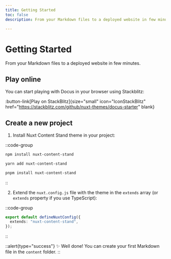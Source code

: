```yaml
---
title: Getting Started
toc: false
description: From your Markdown files to a deployed website in few minutes.

---
```


# Getting Started

From your Markdown files to a deployed website in few minutes.

## Play online

You can start playing with Docus in your browser using Stackblitz:

:button-link[Play on StackBlitz]{size="small" icon="IconStackBlitz" href="https://stackblitz.com/github/nuxt-themes/docus-starter" blank}

## Create a new project

1. Install Nuxt Content Stand theme in your project:

::code-group

```bash [npm]
npm install nuxt-content-stand
```

```bash [yarn]
yarn add nuxt-content-stand
```

```bash [pnpm]
pnpm install nuxt-content-stand
```

::

2. Extend the `nuxt.config.js` file with the theme in the `extends` array (or `extends` property if you use TypeScript):

::code-group

```ts [nuxt.config.ts]
export default defineNuxtConfig({
  extends: "nuxt-content-stand",
});
```

::

::alert{type="success"}
✨ Well done! You can create your first Markdown file in the `content` folder.
::

